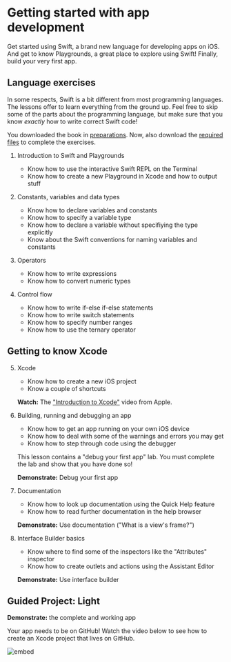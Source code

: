 # Getting started with app development

Get started using Swift, a brand new language for developing apps on iOS. And get to know Playgrounds, a great place to explore using Swift! Finally, build your very first app. 

## Language exercises

In some respects, Swift is a bit different from most programming languages. The lessons offer to learn everything from the ground up. Feel free to skip some of the parts about the programming language, but make sure that you know *exactly* how to write correct Swift code!

You downloaded the book in [preparations](/swift/preparations). Now, also download the [required files](https://developer.apple.com/go/?id=app-dev-swift-student) to complete the exercises.

1. Introduction to Swift and Playgrounds

	- Know how to use the interactive Swift REPL on the Terminal
	- Know how to create a new Playground in Xcode and how to output stuff

2. Constants, variables and data types

	- Know how to declare variables and constants
	- Know how to specify a variable type
	- Know how to declare a variable without specifiying the type explicitly
	- Know about the Swift conventions for naming variables and constants

3. Operators

	- Know how to write expressions
	- Know how to convert numeric types

4. Control flow

	- Know how to write if-else if-else statements
	- Know how to write switch statements
	- Know how to specify number ranges
	- Know how to use the ternary operator

## Getting to know Xcode

5. Xcode

	- Know how to create a new iOS project
	- Know a couple of shortcuts

	**Watch:** The ["Introduction to Xcode"](https://developer.apple.com/videos/play/wwdc2016/413/) video from Apple.

6. Building, running and debugging an app

	- Know how to get an app running on your own iOS device
	- Know how to deal with some of the warnings and errors you may get
	- Know how to step through code using the debugger

	This lesson contains a "debug your first app" lab. You must complete the lab and show that you have done so!

	**Demonstrate:** Debug your first app

7. Documentation

	- Know how to look up documentation using the Quick Help feature
	- Know how to read further documentation in the help browser

	**Demonstrate:** Use documentation ("What is a view's frame?")

8. Interface Builder basics

	- Know where to find some of the inspectors like the "Attributes" inspector
	- Know how to create outlets and actions using the Assistant Editor

	**Demonstrate:** Use interface builder

## Guided Project: Light

**Demonstrate:** the complete and working app

Your app needs to be on GitHub! Watch the video below to see how to create an Xcode project that lives on GitHub.

![embed](https://player.vimeo.com/video/161756276)
